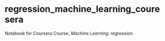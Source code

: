 # regression_machine_learning_couresera
Notebook for Coursera Course, *Machine Learning: regression*.
